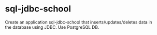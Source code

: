 # sql-jdbc-school

Create an application sql-jdbc-school that inserts/updates/deletes data in the database using JDBC.
Use PostgreSQL DB.
